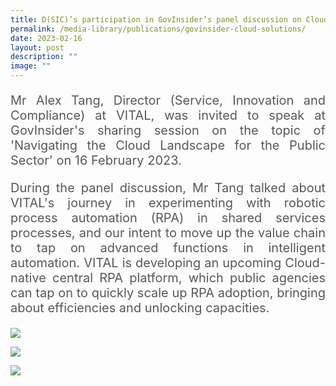 ```yaml
---
title: D(SIC)’s participation in GovInsider’s panel discussion on Cloud solutions
permalink: /media-library/publications/govinsider-cloud-solutions/
date: 2023-02-16
layout: post
description: ""
image: ""
---
```

<p style="font-size: 20px;color:#585858;text-align:justify;">Mr Alex Tang, Director (Service, Innovation and Compliance) at VITAL, was invited to speak at GovInsider's sharing session on the topic of 'Navigating the Cloud Landscape for the Public Sector' on 16 February 2023.</p>

<p style="font-size: 20px;color:#585858;text-align:justify;">During the panel discussion, Mr Tang talked about VITAL's journey in experimenting with robotic process automation (RPA) in shared services processes, and our intent to move up the value chain to tap on advanced functions in intelligent automation. VITAL is developing an upcoming Cloud-native central RPA platform, which public agencies can tap on to quickly scale up RPA adoption, bringing about efficiencies and unlocking capacities.</p>

<p><img src="/images/Media/01_Alex Cloud.jpg"></p>
<p><img src="/images/Media/02_Alex Cloud.jpeg"></p>
<p><img src="/images/Media/03_Alex Cloud.jpeg"></p>